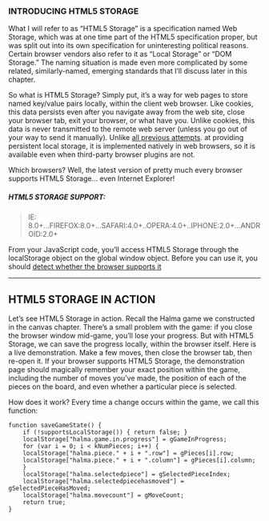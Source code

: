 ### INTRODUCING HTML5 STORAGE
What I will refer to as “HTML5 Storage” is a specification named Web Storage, which was at one time part of the HTML5 specification proper, but was split out into its own specification for uninteresting political reasons. Certain browser vendors also refer to it as “Local Storage” or “DOM Storage.” The naming situation is made even more complicated by some related, similarly-named, emerging standards that I’ll discuss later in this chapter.

So what is HTML5 Storage? Simply put, it’s a way for web pages to store named key/value pairs locally, within the client web browser. Like cookies, this data persists even after you navigate away from the web site, close your browser tab, exit your browser, or what have you. Unlike cookies, this data is never transmitted to the remote web server (unless you go out of your way to send it manually). Unlike
 [all previous attempts](https://.com).
 at providing persistent local storage, it is implemented natively in web browsers, so it is available even when third-party browser plugins are not.

Which browsers? Well, the latest version of pretty much every browser supports HTML5 Storage… even Internet Explorer!

##### HTML5 STORAGE SUPPORT:

> IE:	8.0+...FIREFOX:8.0+...SAFARI:4.0+..OPERA:4.0+..IPHONE:2.0+...ANDROID:2.0+

From your JavaScript code, you’ll access HTML5 Storage through the localStorage object on the global window object. Before you can use it, you should
[detect whether the browser supports it](http://diveinto.html5doctor.com/detect.html#storage)

	

----
## HTML5 STORAGE IN ACTION
Let’s see HTML5 Storage in action. Recall the Halma game we constructed in the canvas chapter. There’s a small problem with the game: if you close the browser window mid-game, you’ll lose your progress. But with HTML5 Storage, we can save the progress locally, within the browser itself. Here is a live demonstration. Make a few moves, then close the browser tab, then re-open it. If your browser supports HTML5 Storage, the demonstration page should magically remember your exact position within the game, including the number of moves you’ve made, the position of each of the pieces on the board, and even whether a particular piece is selected.

How does it work? Every time a change occurs within the game, we call this function:
```
function saveGameState() {
    if (!supportsLocalStorage()) { return false; }
    localStorage["halma.game.in.progress"] = gGameInProgress;
    for (var i = 0; i < kNumPieces; i++) {
	localStorage["halma.piece." + i + ".row"] = gPieces[i].row;
	localStorage["halma.piece." + i + ".column"] = gPieces[i].column;
    }
    localStorage["halma.selectedpiece"] = gSelectedPieceIndex;
    localStorage["halma.selectedpiecehasmoved"] = gSelectedPieceHasMoved;
    localStorage["halma.movecount"] = gMoveCount;
    return true;
}
````










